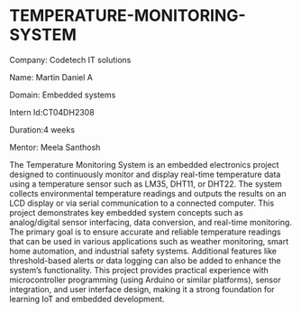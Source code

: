 # TEMPERATURE-MONITORING-SYSTEM
Company: Codetech IT solutions

Name: Martin Daniel A

Domain: Embedded systems

Intern Id:CT04DH2308

Duration:4 weeks

Mentor: Meela Santhosh

The Temperature Monitoring System is an embedded electronics project designed to continuously monitor and display real-time temperature data using a temperature sensor such as LM35, DHT11, or DHT22. The system collects environmental temperature readings and outputs the results on an LCD display or via serial communication to a connected computer. This project demonstrates key embedded system concepts such as analog/digital sensor interfacing, data conversion, and real-time monitoring. The primary goal is to ensure accurate and reliable temperature readings that can be used in various applications such as weather monitoring, smart home automation, and industrial safety systems. Additional features like threshold-based alerts or data logging can also be added to enhance the system’s functionality. This project provides practical experience with microcontroller programming (using Arduino or similar platforms), sensor integration, and user interface design, making it a strong foundation for learning IoT and embedded development.
